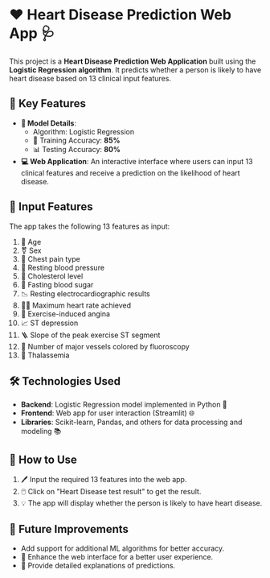 # ❤️ Heart Disease Prediction Web App 🩺  

This project is a **Heart Disease Prediction Web Application** built using the **Logistic Regression algorithm**. It predicts whether a person is likely to have heart disease based on 13 clinical input features.  

## 🌟 Key Features  
- **🤖 Model Details**:  
  - Algorithm: Logistic Regression  
  - 🧠 Training Accuracy: **85%**  
  - 📊 Testing Accuracy: **80%**  
- **💻 Web Application**: An interactive interface where users can input 13 clinical features and receive a prediction on the likelihood of heart disease.  

## 📝 Input Features  
The app takes the following 13 features as input:  
1. 👤 Age  
2. ⚧ Sex  
3. 💓 Chest pain type  
4. 💉 Resting blood pressure  
5. 🥗 Cholesterol level  
6. 🍬 Fasting blood sugar  
7. 📉 Resting electrocardiographic results  
8. 🏃‍♂️ Maximum heart rate achieved  
9. 🚨 Exercise-induced angina  
10. 📈 ST depression  
11. 🪜 Slope of the peak exercise ST segment  
12. 🔬 Number of major vessels colored by fluoroscopy  
13. 🧬 Thalassemia  

## 🛠️ Technologies Used  
- **Backend**: Logistic Regression model implemented in Python 🐍  
- **Frontend**: Web app for user interaction (Streamlit) 🌐  
- **Libraries**: Scikit-learn, Pandas, and others for data processing and modeling 📚  

## 🚀 How to Use  
1. 🖊️ Input the required 13 features into the web app.  
2. 🖱️ Click on "Heart Disease test result" to get the result.  
3. 💡 The app will display whether the person is likely to have heart disease.  

## 🔮 Future Improvements  
- Add support for additional ML algorithms for better accuracy.  
- 🎨 Enhance the web interface for a better user experience.  
- 📖 Provide detailed explanations of predictions.  
